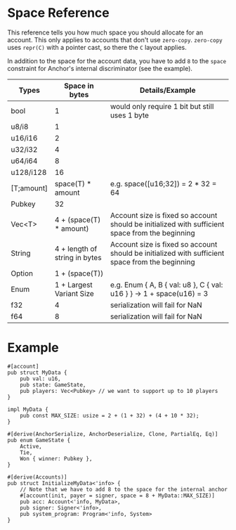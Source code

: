 # Space Reference

This reference tells you how much space you should allocate for an account.
This only applies to accounts that don't use `zero-copy`. `zero-copy` uses `repr(C)` with a pointer cast,
so there the `C` layout applies.

In addition to the space for the account data, you have to add `8` to the `space` constraint for Anchor's internal discriminator (see the example).

| Types           | Space in bytes                    | Details/Example    
| --------------- | --------------------              | ----------- 
| bool            | 1                                 | would only require 1 bit but still uses 1 byte
| u8/i8           | 1                                 |
| u16/i16         | 2                                 |
| u32/i32         | 4                                 |
| u64/i64         | 8                                 |
| u128/i128       | 16                                |
| [T;amount]      | space(T) * amount                 | e.g. space([u16;32]) = 2 * 32 = 64
| Pubkey          | 32                                |
| Vec\<T>         | 4 + (space(T) * amount)           | Account size is fixed so account should be initialized with sufficient space from the beginning
| String          | 4 + length of string in bytes     | Account size is fixed so account should be initialized with sufficient space from the beginning
| Option<T>       | 1 + (space(T))                    | 
| Enum            | 1 + Largest Variant Size          | e.g. Enum { A, B { val: u8 }, C { val: u16 } } -> 1 + space(u16) = 3
| f32             | 4                                 | serialization will fail for NaN
| f64             | 8                                 | serialization will fail for NaN

# Example
```rust,ignore
#[account]
pub struct MyData {
    pub val: u16,
    pub state: GameState,
    pub players: Vec<Pubkey> // we want to support up to 10 players
}

impl MyData {
    pub const MAX_SIZE: usize = 2 + (1 + 32) + (4 + 10 * 32);
}

#[derive(AnchorSerialize, AnchorDeserialize, Clone, PartialEq, Eq)]
pub enum GameState {
    Active,
    Tie,
    Won { winner: Pubkey },
}

#[derive(Accounts)]
pub struct InitializeMyData<'info> {
    // Note that we have to add 8 to the space for the internal anchor
    #[account(init, payer = signer, space = 8 + MyData::MAX_SIZE)]
    pub acc: Account<'info, MyData>,
    pub signer: Signer<'info>,
    pub system_program: Program<'info, System>
}
```
